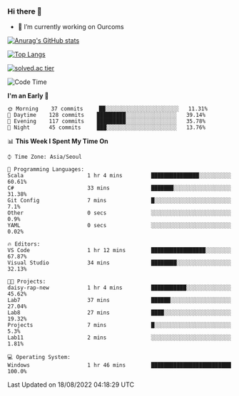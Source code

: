 ### Hi there 👋

- 🔭 I’m currently working on Ourcoms

<!--
**Rhange/Rhange** is a ✨ _special_ ✨ repository because its `README.md` (this file) appears on your GitHub profile.

Here are some ideas to get you started:

- 🌱 I’m currently learning ...
- 👯 I’m looking to collaborate on ...
- 🤔 I’m looking for help with ...
- 💬 Ask me about ...
- 📫 How to reach me: ...
- 😄 Pronouns: ...
- ⚡ Fun fact: ...
-->

[![Anurag's GitHub stats](https://github-readme-stats.vercel.app/api?username=rhange&show_icons=true&theme=gruvbox)](https://github.com/anuraghazra/github-readme-stats)

[![Top Langs](https://github-readme-stats.vercel.app/api/top-langs/?username=rhange&layout=compact&theme=gruvbox)](https://github.com/anuraghazra/github-readme-stats)

[![solved.ac tier](http://mazassumnida.wtf/api/generate_badge?boj=rhange0511)](https://solved.ac/rhange0511)

  <!--START_SECTION:waka-->
![Code Time](http://img.shields.io/badge/Code%20Time-498%20hrs%2018%20mins-blue)

**I'm an Early 🐤** 

```text
🌞 Morning    37 commits     ██░░░░░░░░░░░░░░░░░░░░░░░   11.31% 
🌆 Daytime    128 commits    █████████░░░░░░░░░░░░░░░░   39.14% 
🌃 Evening    117 commits    █████████░░░░░░░░░░░░░░░░   35.78% 
🌙 Night      45 commits     ███░░░░░░░░░░░░░░░░░░░░░░   13.76%

```


📊 **This Week I Spent My Time On** 

```text
⌚︎ Time Zone: Asia/Seoul

💬 Programming Languages: 
Scala                    1 hr 4 mins         ███████████████░░░░░░░░░░   60.61% 
C#                       33 mins             ███████░░░░░░░░░░░░░░░░░░   31.38% 
Git Config               7 mins              █░░░░░░░░░░░░░░░░░░░░░░░░   7.1% 
Other                    0 secs              ░░░░░░░░░░░░░░░░░░░░░░░░░   0.9% 
YAML                     0 secs              ░░░░░░░░░░░░░░░░░░░░░░░░░   0.02%

🔥 Editors: 
VS Code                  1 hr 12 mins        █████████████████░░░░░░░░   67.87% 
Visual Studio            34 mins             ████████░░░░░░░░░░░░░░░░░   32.13%

🐱‍💻 Projects: 
daisy-rap-new            1 hr 4 mins         ███████████░░░░░░░░░░░░░░   45.62% 
Lab7                     37 mins             ██████░░░░░░░░░░░░░░░░░░░   27.04% 
Lab8                     27 mins             ████░░░░░░░░░░░░░░░░░░░░░   19.32% 
Projects                 7 mins              █░░░░░░░░░░░░░░░░░░░░░░░░   5.3% 
Lab11                    2 mins              ░░░░░░░░░░░░░░░░░░░░░░░░░   1.81%

💻 Operating System: 
Windows                  1 hr 46 mins        █████████████████████████   100.0%

```


 Last Updated on 18/08/2022 04:18:29 UTC
<!--END_SECTION:waka-->
